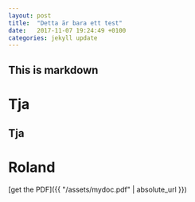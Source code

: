 ```yaml
---
layout: post
title:  "Detta är bara ett test"
date:   2017-11-07 19:24:49 +0100
categories: jekyll update
---
```


## This is markdown
# Tja
## Tja
# Roland

[get the PDF]({{ "/assets/mydoc.pdf" | absolute_url }})
